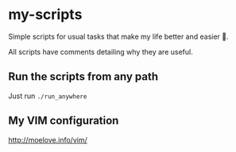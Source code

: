 # my-scripts

Simple scripts for usual tasks that make my life better and easier :shaved_ice:.

All scripts have comments detailing why they are useful.

## Run the scripts from any path

Just run `./run_anywhere`

## My VIM configuration

http://moelove.info/vim/
